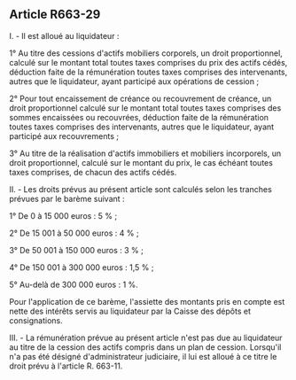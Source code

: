 Article R663-29
----
I. - Il est alloué au liquidateur :

1° Au titre des cessions d'actifs mobiliers corporels, un droit proportionnel,
calculé sur le montant total toutes taxes comprises du prix des actifs cédés,
déduction faite de la rémunération toutes taxes comprises des intervenants,
autres que le liquidateur, ayant participé aux opérations de cession ;

2° Pour tout encaissement de créance ou recouvrement de créance, un droit
proportionnel calculé sur le montant total toutes taxes comprises des sommes
encaissées ou recouvrées, déduction faite de la rémunération toutes taxes
comprises des intervenants, autres que le liquidateur, ayant participé aux
recouvrements ;

3° Au titre de la réalisation d'actifs immobiliers et mobiliers incorporels, un
droit proportionnel, calculé sur le montant du prix, le cas échéant toutes taxes
comprises, de chacun des actifs cédés.

II. - Les droits prévus au présent article sont calculés selon les tranches
prévues par le barème suivant :

1° De 0 à 15 000 euros : 5 % ;

2° De 15 001 à 50 000 euros : 4 % ;

3° De 50 001 à 150 000 euros : 3 % ;

4° De 150 001 à 300 000 euros : 1,5 % ;

5° Au-delà de 300 000 euros : 1 %.

Pour l'application de ce barème, l'assiette des montants pris en compte est
nette des intérêts servis au liquidateur par la Caisse des dépôts et
consignations.

III. - La rémunération prévue au présent article n'est pas due au liquidateur au
titre de la cession des actifs compris dans un plan de cession. Lorsqu'il n'a
pas été désigné d'administrateur judiciaire, il lui est alloué à ce titre le
droit prévu à l'article R. 663-11.

